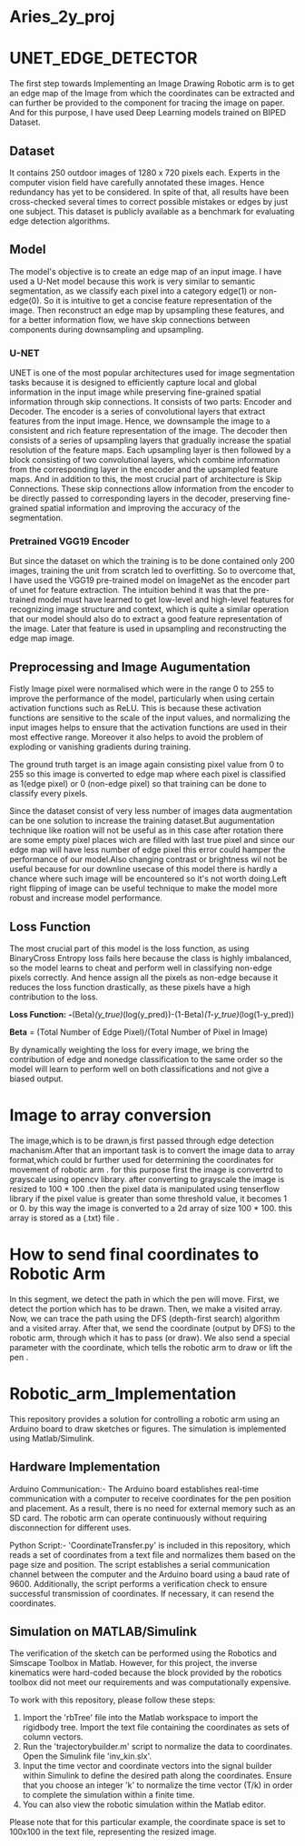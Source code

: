 
# Aries_2y_proj

# UNET_EDGE_DETECTOR
The first step towards Implementing an Image Drawing Robotic arm is to get an edge map of the Image from which the coordinates can be extracted and can further be provided to the component for tracing the image on paper. And for this purpose, I have used Deep Learning models trained on BIPED Dataset.

## Dataset
It contains 250 outdoor images of 1280 x 720 pixels each. Experts in the computer vision field have carefully annotated these images. Hence redundancy has yet to be considered. In spite of that, all results have been cross-checked several times to correct possible mistakes or edges by just one subject. This dataset is publicly available as a benchmark for evaluating edge detection algorithms. 

## Model
The model's objective is to create an edge map of an input image. I have used a U-Net model because this work is very similar to semantic segmentation, as we classify each pixel into a category edge(1) or non-edge(0). So it is intuitive to get a concise feature representation of the image. Then reconstruct an edge map by upsampling these features, and for a better information flow, we have skip connections between components during downsampling and upsampling.
### U-NET
UNET is one of the most popular architectures used for image segmentation tasks because it is designed to efficiently capture local and global information in the input image while preserving fine-grained spatial information through skip connections. It consists of two parts: Encoder and Decoder.
The encoder is a series of convolutional layers that extract features from the input image. Hence, we downsample the image to a consistent and rich feature representation of the image.
The decoder then consists of a series of upsampling layers that gradually increase the spatial resolution of the feature maps. Each upsampling layer is then followed by a block consisting of two convolutional layers, which combine information from the corresponding layer in the encoder and the upsampled feature maps.
And in addition to this, the most crucial part of architecture is Skip Connections. These skip connections allow information from the encoder to be directly passed to corresponding layers in the decoder, preserving fine-grained spatial information and improving the accuracy of the segmentation.

### Pretrained VGG19 Encoder
But since the dataset on which the training is to be done contained only 200 images, training the unit from scratch led to overfitting. So to overcome that, I have used the VGG19 pre-trained model on ImageNet as the encoder part of unet for feature extraction. The intuition behind it was that the pre-trained model must have learned to get low-level and high-level features for recognizing image structure and context, which is quite a similar operation that our model should also do to extract a good feature representation of the image. Later that feature is used in upsampling and reconstructing the edge map image.

## Preprocessing and Image Augumentation
Fistly Image pixel were normalised which were in the range 0 to 255 to improve the performance of the model, particularly when using certain activation functions such as ReLU. This is because these activation functions are sensitive to the scale of the input values, and normalizing the input images helps to ensure that the activation functions are used in their most effective range. Moreover it also helps to avoid the problem of exploding or vanishing gradients during training.

The ground truth target is an image again consisting pixel value from 0 to 255 so this image is converted to edge map where each pixel is classified as 1(edge pixel) or 0 (non-edge pixel) so that training can be done to classify every pixels.

Since the dataset consist of very less number of images data augmentation can be one solution to increase the training dataset.But augumentation technique like roation will not be useful as in this case after rotation there are some empty pixel places wich are filled with last true pixel and since our edge map will have less number of edge pixel this error could hamper the performance of our model.Also changing contrast or brightness wil not be useful because for our downline usecase of this model there is hardly a chance where such image will be encountered so it's not worth doing.Left right flipping of image can be useful technique to make the model more robust and increase model performance.


## Loss Function
The most crucial part of this model is the loss function, as using BinaryCross Entropy loss fails here because the class is highly imbalanced, so the model learns to cheat and perform well in classifying non-edge pixels correctly. And hence assign all the pixels as non-edge because it reduces the loss function drastically, as these pixels have a high contribution to the loss. 

**Loss Function:**  **-**(Beta)*(y_true)*(log(y_pred))-(1-Beta)*(1-y_true)*(log(1-y_pred))

**Beta** = (Total Number of Edge Pixel)/(Total Number of Pixel in Image)

By dynamically weighting the loss for every image, we bring the contribution of edge and nonedge classification to the same order so the model will learn to perform well on both classifications and not give a biased output.

# Image to array conversion
The image,which is to be drawn,is first passed through edge detection machanism.After that an important task is to convert the image data to array format,which could br further used for determining the coordinates for movement of robotic arm .
for this purpose first the image is convertrd to grayscale using opencv library.
after converting to grayscale the image is resized to 100 * 100 .then the pixel data is manipulated using tenserflow library
if the pixel value is greater than some threshold value, it becomes 1 or 0.
by this way the image is converted to a 2d array of size 100 * 100.
this array is stored as a (.txt) file . 

# How to send final coordinates to Robotic Arm

In this segment, we detect the path in which the pen will move. First, we detect the portion which has to be drawn. Then, we make a visited array. Now, we can trace the path using the DFS (depth-first search) algorithm and a visited array. After that, we send the coordinate (output by DFS) to the robotic arm, through which it has to pass (or draw). We also send a special parameter with the coordinate, which tells the robotic arm to draw or lift the pen .
 
# Robotic_arm_Implementation

This repository provides a solution for controlling a robotic arm using an Arduino board to draw sketches or figures. The simulation is implemented using Matlab/Simulink.
## Hardware Implementation

Arduino Communication:-
 The Arduino board establishes real-time communication with a computer to receive coordinates for the pen position and placement. As a result, there is no need for external memory such as an SD card. The robotic arm can operate continuously without requiring disconnection for different uses.

Python Script:-
 'CoordinateTransfer.py' is included in this repository, which reads a set of coordinates from a text file and normalizes them based on the page size and position. The script establishes a serial communication channel between the computer and the Arduino board using a baud rate of 9600. Additionally, the script performs a verification check to ensure successful transmission of coordinates. If necessary, it can resend the coordinates.
## Simulation on MATLAB/Simulink
The verification of the sketch can be performed using the Robotics and Simscape Toolbox in Matlab. However, for this project, the inverse kinematics were hard-coded because the block provided by the robotics toolbox did not meet our requirements and was computationally expensive.

To work with this repository, please follow these steps:

1. Import the 'rbTree' file into the Matlab workspace to import the rigidbody tree. Import the text file containing the coordinates as sets of column vectors.
2. Run the 'trajectorybuilder.m' script to normalize the data to coordinates. Open the Simulink file 'inv_kin.slx'. 
3. Input the time vector and coordinate vectors into the signal builder within Simulink to define the desired path along the coordinates. Ensure that you choose an integer 'k' to normalize the time vector (T/k) in order to complete the simulation within a finite time. 
4. You can also view the robotic simulation within the Matlab editor. 

Please note that for this particular example, the coordinate space is set to 100x100 in the text file, representing the resized image.
